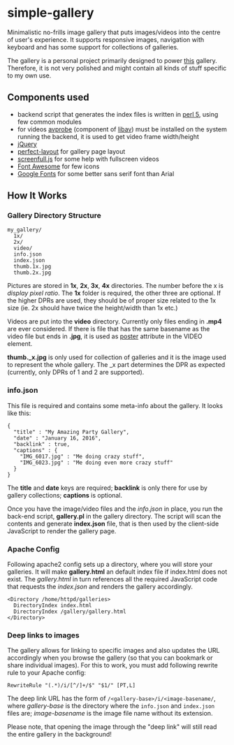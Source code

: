 # simple-gallery

Minimalistic no-frills image gallery that puts images/videos into the centre of user's experience. It supports responsive images, navigation with keyboard and has some support for collections of galleries.

The gallery is a personal project primarily designed to power [this](https://voyager.lupomesky.cz/fotky/tracy/) gallery. Therefore, it is not very polished and might contain all kinds of stuff specific to my own use.

## Components used

* backend script that generates the index files is written in [perl 5](https://www.perl.org/), using few common modules
* for videos [avprobe](https://libav.org/documentation/avprobe.html) (component of [libav](https://libav.org/)) must be installed on the system running the backend, it is used to get video frame width/height
* [jQuery](https://jquery.com/)
* [perfect-layout](https://github.com/axyz/perfect-layout) for gallery page layout
* [screenfull.js](https://github.com/sindresorhus/screenfull.js/) for some help with fullscreen videos
* [Font Awesome](https://fortawesome.github.io/Font-Awesome/) for few icons
* [Google Fonts](https://www.google.com/fonts) for some better sans serif font than Arial

## How It Works

### Gallery Directory Structure

    my_gallery/
      1x/
      2x/
      video/
      info.json
      index.json
      thumb.1x.jpg
      thumb.2x.jpg

Pictures are stored in **1x**, **2x**, **3x**, **4x** directories. The number before the x is *display pixel ratio*. The **1x** folder is required, the other three are optional. If the higher DPRs are used, they should be of proper size related to the 1x size (ie. 2x should have twice the height/width than 1x etc.)

Videos are put into the **video** directory. Currently only files ending in **.mp4** are ever considered. If there is file that has the same basename as the video file but ends in **.jpg**, it is used as [poster](http://www.w3schools.com/tags/att_video_poster.asp) attribute in the VIDEO element.

**thumb._x.jpg** is only used for collection of galleries and it is the image used to represent the whole gallery. The _x part determines the DPR as expected (currently, only DPRs of 1 and 2 are supported).

### info.json

This file is required and contains some meta-info about the gallery. It looks like this:

    {
      "title" : "My Amazing Party Gallery",
      "date" : "January 16, 2016",
      "backlink" : true,
      "captions" : {
        "IMG_6017.jpg" : "Me doing crazy stuff",
        "IMG_6023.jpg" : "Me doing even more crazy stuff"
      }
    }

The **title** and **date** keys are required; **backlink** is only there for use by gallery collections; **captions** is optional.

Once you have the image/video files and the *info.json* in place, you run the back-end script, **gallery.pl** in the gallery directory. The script will scan the contents and generate **index.json** file, that is then used by the client-side JavaScript to render the gallery page.

### Apache Config

Following apache2 config sets up a directory, where you will store your galleries. It will make **gallery.html** an default index file if index.html does not exist. The *gallery.html* in turn references all the required JavaScript code that requests the *index.json* and renders the gallery accordingly.

    <Directory /home/httpd/galleries>
      DirectoryIndex index.html
      DirectoryIndex /gallery/gallery.html
    </Directory>

### Deep links to images

The gallery allows for linking to specific images and also updates the URL accordingly when you browse the gallery (so that you can bookmark or share individual images). For this to work, you must add following rewrite rule to your Apache config:

    RewriteRule "(.*)/i/[^/]+/$" "$1/" [PT,L]

The deep link URL has the form of `/<gallery-base>/i/<image-basename/`, where *gallery-base* is the directory where the `info.json` and `index.json` files are; *image-basename* is the image file name without its extension.

Please note, that opening the image through the "deep link" will still read the entire gallery in the background!

